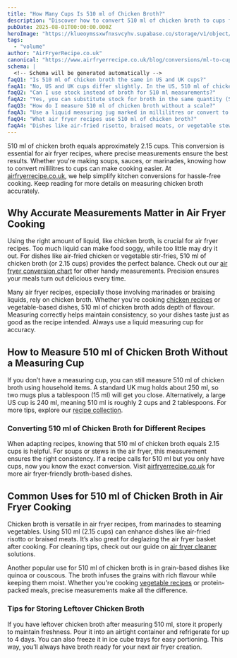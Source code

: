 ```yaml
---
title: "How Many Cups Is 510 ml of Chicken Broth?"
description: "Discover how to convert 510 ml of chicken broth to cups for perfect air fryer recipes every time. Get precise measurements now!"
pubDate: 2025-08-01T00:00:00.000Z
heroImage: "https://klueoymssxwfnxsvcyhv.supabase.co/storage/v1/object/public/Shmucket/how-many-cups-is-510-ml-of-chicken-broth.webp"
tags:
  - "volume"
author: "AirFryerRecipe.co.uk"
canonical: "https://www.airfryerrecipe.co.uk/blog/conversions/ml-to-cups/how-many-cups-is-510-ml-of-chicken-broth"
schema: |
  <!-- Schema will be generated automatically -->
faqQ1: "Is 510 ml of chicken broth the same in US and UK cups?"
faqA1: "No, US and UK cups differ slightly. In the US, 510 ml of chicken broth equals about 2.15 cups (1 US cup = 240 ml). In the UK, 510 ml is roughly 2.12 cups (1 UK cup = 250 ml). For air fryer recipes, the small difference usually won’t affect the outcome."
faqQ2: "Can I use stock instead of broth for 510 ml measurements?"
faqA2: "Yes, you can substitute stock for broth in the same quantity (510 ml or 2.15 cups). However, stock is often richer, so adjust seasonings accordingly. Both work well in air fryer recipes for adding moisture and flavour."
faqQ3: "How do I measure 510 ml of chicken broth without a scale?"
faqA3: "Use a liquid measuring jug marked in millilitres or convert to cups (2.15 cups). If you don’t have measuring tools, two UK mugs (250 ml each) plus a tablespoon (15 ml) will approximate 510 ml."
faqQ4: "What air fryer recipes use 510 ml of chicken broth?"
faqA4: "Dishes like air-fried risotto, braised meats, or vegetable stews often call for 510 ml of chicken broth. It’s also great for deglazing or creating sauces. Check <a href=\"https://www.airfryerrecipe.co.uk/recipes\">our recipes</a> for inspiration."
---
```

<p>510 ml of chicken broth equals approximately 2.15 cups. This conversion is essential for air fryer recipes, where precise measurements ensure the best results. Whether you're making soups, sauces, or marinades, knowing how to convert millilitres to cups can make cooking easier. At <a href="https://www.airfryerrecipe.co.uk">airfryerrecipe.co.uk</a>, we help simplify kitchen conversions for hassle-free cooking. Keep reading for more details on measuring chicken broth accurately.</p>

<h2>Why Accurate Measurements Matter in Air Fryer Cooking</h2>  
<p>Using the right amount of liquid, like chicken broth, is crucial for air fryer recipes. Too much liquid can make food soggy, while too little may dry it out. For dishes like air-fried chicken or vegetable stir-fries, 510 ml of chicken broth (or 2.15 cups) provides the perfect balance. Check out our <a href="https://www.airfryerrecipe.co.uk/air-fryer-conversion-chart">air fryer conversion chart</a> for other handy measurements. Precision ensures your meals turn out delicious every time.</p>  

<p>Many air fryer recipes, especially those involving marinades or braising liquids, rely on chicken broth. Whether you're cooking <a href="https://www.airfryerrecipe.co.uk/recipe-category/chicken">chicken recipes</a> or vegetable-based dishes, 510 ml of chicken broth adds depth of flavour. Measuring correctly helps maintain consistency, so your dishes taste just as good as the recipe intended. Always use a liquid measuring cup for accuracy.</p>  

<h2>How to Measure 510 ml of Chicken Broth Without a Measuring Cup</h2>  
<p>If you don’t have a measuring cup, you can still measure 510 ml of chicken broth using household items. A standard UK mug holds about 250 ml, so two mugs plus a tablespoon (15 ml) will get you close. Alternatively, a large US cup is 240 ml, meaning 510 ml is roughly 2 cups and 2 tablespoons. For more tips, explore our <a href="https://www.airfryerrecipe.co.uk/recipes">recipe collection</a>.</p>  

<h3>Converting 510 ml of Chicken Broth for Different Recipes</h3>  
<p>When adapting recipes, knowing that 510 ml of chicken broth equals 2.15 cups is helpful. For soups or stews in the air fryer, this measurement ensures the right consistency. If a recipe calls for 510 ml but you only have cups, now you know the exact conversion. Visit <a href="https://www.airfryerrecipe.co.uk">airfryerrecipe.co.uk</a> for more air fryer-friendly broth-based dishes.</p>  

<h2>Common Uses for 510 ml of Chicken Broth in Air Fryer Cooking</h2>  
<p>Chicken broth is versatile in air fryer recipes, from marinades to steaming vegetables. Using 510 ml (2.15 cups) can enhance dishes like air-fried risotto or braised meats. It’s also great for deglazing the air fryer basket after cooking. For cleaning tips, check out our guide on <a href="https://www.airfryerrecipe.co.uk/air-fryer-cleaner">air fryer cleaner</a> solutions.</p>  

<p>Another popular use for 510 ml of chicken broth is in grain-based dishes like quinoa or couscous. The broth infuses the grains with rich flavour while keeping them moist. Whether you're cooking <a href="https://www.airfryerrecipe.co.uk/recipe-category/vegetables">vegetable recipes</a> or protein-packed meals, precise measurements make all the difference.</p>  

<h3>Tips for Storing Leftover Chicken Broth</h3>  
<p>If you have leftover chicken broth after measuring 510 ml, store it properly to maintain freshness. Pour it into an airtight container and refrigerate for up to 4 days. You can also freeze it in ice cube trays for easy portioning. This way, you’ll always have broth ready for your next air fryer creation.</p>
